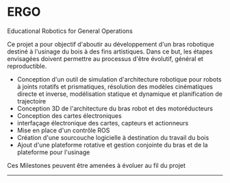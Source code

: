 # ERGO
Educational Robotics for General Operations

Ce projet a pour objectif d'aboutir au développement d'un bras robotique destiné à l'usinage du bois à des fins artistiques.
Dans ce but, les étapes envisagées doivent permettre au processus d'être évolutif, général et reproductible.
 + Conception d'un outil de simulation d'architecture robotique pour robots à joints rotatifs et prismatiques, résolution des modèles cinématiques directe et inverse, modélisation statique et dynamique et planification de trajectoire
 + Conception 3D de l'architecture du bras robot et des motoréducteurs
 + Conception des cartes électroniques
 + interfaçage électronique des cartes, capteurs et actionneurs
 + Mise en place d'un contrôle ROS
 + Création d'une sourcouche logicielle à destination du travail du bois
 + Ajout d'une plateforme rotative et gestion conjointe du bras et de la plateforme pour l'usinage


Ces Milestones peuvent être amenées à évoluer au fil du projet

---------------------------------------------------------------------------------------------------------------------------
